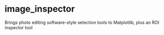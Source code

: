 image_inspector
===============

Brings photo editing software-style selection tools to Matplotlib, plus an ROI inspector tool
